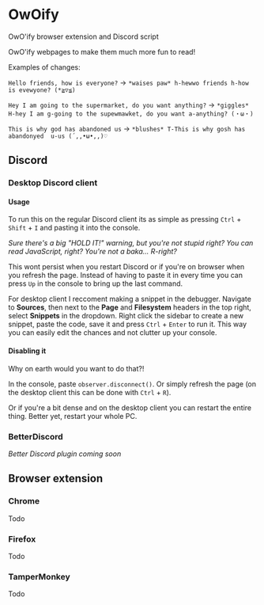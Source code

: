 # OwOify
OwO'ify browser extension and Discord script

OwO'ify webpages to make them much more fun to read!

Examples of changes:

`Hello friends, how is everyone?` -> `*waises paw* h-hewwo friends h-how is evewyone? (*≧▽≦)`

`Hey I am going to the supermarket, do you want anything?` -> `*giggles* H-hey I am g-going to the supewmawket, do you want a-anything? (・ω・)`

`This is why god has abandoned us` -> `*blushes* T-This is why gosh has abandonyed  u-us (´,,•ω•,,)♡`

## Discord

### Desktop Discord client

#### Usage

To run this on the regular Discord client its as simple as pressing `Ctrl` + `Shift` + `I` and pasting it into the console.

*Sure there's a big "HOLD IT!" warning, but you're not stupid right? You can read JavaScript, right? You're not a baka... R-right?*

This wont persist when you restart Discord or if you're on browser when you refresh the page.
Instead of having to paste it in every time you can press `Up` in the console to bring up the last command.

For desktop client I reccoment making a snippet in the debugger.
Navigate to **Sources**, then next to the **Page** and **Filesystem** headers in the top right, select **Snippets** in the dropdown.
Right click the sidebar to create a new snippet, paste the code, save it and press `Ctrl` + `Enter` to run it.
This way you can easily edit the chances and not clutter up your console.

#### Disabling it

Why on earth would you want to do that?!

In the console, paste `observer.disconnect()`.
Or simply refresh the page (on the desktop client this can be done with `Ctrl` + `R`).

Or if you're a bit dense and on the desktop client you can restart the entire thing.
Better yet, restart your whole PC.

### BetterDiscord

*Better Discord plugin coming soon*

## Browser extension

### Chrome

Todo

### Firefox

Todo

### TamperMonkey

Todo
